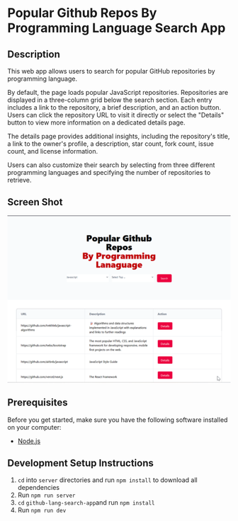 
# Popular Github Repos By Programming Language Search App

## Description

This web app allows users to search for popular GitHub repositories by programming language. 

By default, the page loads popular JavaScript repositories. Repositories are displayed in a three-column grid below the search section. Each entry includes a link to the repository, a brief description, and an action button. Users can click the repository URL to visit it directly or select the "Details" button to view more information on a dedicated details page.

The details page provides additional insights, including the repository's title, a link to the owner's profile, a description, star count, fork count, issue count, and license information.

Users can also customize their search by selecting from three different programming languages and specifying the number of repositories to retrieve.

## Screen Shot

![GIPHY 2](/github-lang-search-app/src/assets/Mi87c7D1IE.gif)

## Prerequisites

Before you get started, make sure you have the following software installed on your computer:

- [Node.js](https://nodejs.org/en/)

## Development Setup Instructions

1. `cd` into `server` directories and run `npm install` to download all dependencies
2. Run `npm run server`
3. `cd` `github-lang-search-app`and run `npm install`
4. Run `npm run dev`
